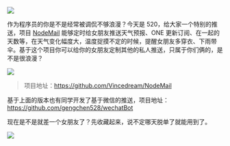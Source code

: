 ![](<http://img2.imgtn.bdimg.com/it/u=124617339,1128293273&fm=15&gp=0.jpg>)

作为程序员的你是不是经常被调侃不够浪漫？今天是 520，给大家一个特别的推送，项目 [NodeMail](https://github.com/Vincedream/NodeMail) 能够定时给女朋友推送天气预报、ONE 更新订阅、在一起的天数等，在天气变化幅度大，温度捉摸不定的时候，提醒女朋友多穿衣、下雨带伞。基于这个项目你可以给你的女朋友定制其他的私人推送，只属于你们俩的，是不是很浪漫？

![](<https://camo.githubusercontent.com/eb44a62a47273be4b9aef2e6bdb54c4d446ff680/687474703a2f2f626c6f677069632e76696e63652e78696e2f32433937313636332d344330322d344344442d384531332d3143373142383137304542342e706e67>)

> 项目地址：<https://github.com/Vincedream/NodeMail>

基于上面的版本也有同学开发了基于微信的推送，项目地址：<https://github.com/gengchen528/wechatBot>

现在是不是就差一个女朋友了？先收藏起来，说不定哪天脱单了就能用到了。

![](<http://img2.imgtn.bdimg.com/it/u=3319682229,3193887531&fm=26&gp=0.jpg>)